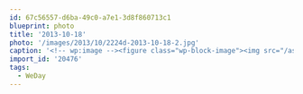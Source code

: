 ```yaml
---
id: 67c56557-d6ba-49c0-a7e1-3d8f860713c1
blueprint: photo
title: '2013-10-18'
photo: '/images/2013/10/2224d-2013-10-18-2.jpg'
caption: '<!-- wp:image --><figure class="wp-block-image"><img src="/assets/images/2013/10/2224d-2013-10-18-2.jpg" /></figure><!-- /wp:image --><!-- wp:paragraph --><p>Getting this party started #WeDay</p><!-- /wp:paragraph -->'
import_id: '20476'
tags:
  - WeDay
---
```

